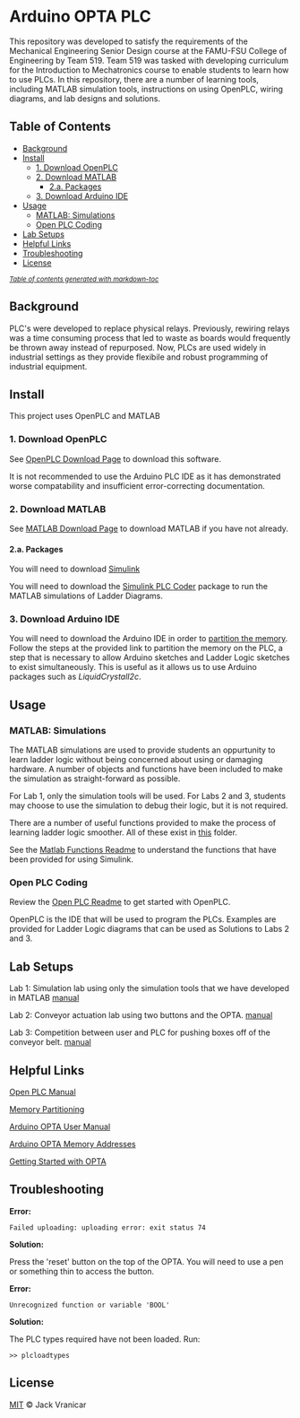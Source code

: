 # Arduino OPTA PLC

This repository was developed to satisfy the requirements of the Mechanical Engineering Senior Design course at the FAMU-FSU College of Engineering by Team 519. 
Team 519 was tasked with developing curriculum for the Introduction to Mechatronics course to enable students to learn how to use PLCs. In this repository, there 
are a number of learning tools, including MATLAB simulation tools, instructions on using OpenPLC, wiring diagrams, and lab designs and solutions.


## Table of Contents
- [Background](#background)
- [Install](#install)
  * [1. Download OpenPLC](#1-download-openplc)
  * [2. Download MATLAB](#2-download-matlab)
    + [2.a. Packages](#2a-packages)
  * [3. Download Arduino IDE](#3-download-arduino-ide)
- [Usage](#usage)
  * [MATLAB: Simulations](#matlab--simulations)
  * [Open PLC Coding](#open-plc-coding)
- [Lab Setups](#lab-setups)
- [Helpful Links](#helpful-links)
- [Troubleshooting](#troubleshooting)
- [License](#license)

<small><i><a href='http://ecotrust-canada.github.io/markdown-toc/'>Table of contents generated with markdown-toc</a></i></small>

## Background

PLC's were developed to replace physical relays. Previously, rewiring relays was a time consuming process that led to waste as boards would frequently be thrown 
away instead of repurposed. Now, PLCs are used widely in industrial settings as they provide flexibile and robust programming of industrial equipment.

## Install

This project uses OpenPLC and MATLAB

### 1. Download OpenPLC

See [OpenPLC Download Page](https://autonomylogic.com/download) to download this software.

It is not recommended to use the Arduino PLC IDE as it has demonstrated worse compatability and insufficient error-correcting documentation.
### 2. Download MATLAB

See [MATLAB Download Page](https://www.mathworks.com/help/install/ug/install-products-with-internet-connection.html) to download MATLAB if you have not already.

#### 2.a. Packages

You will need to download [Simulink](https://www.mathworks.com/products/simulink.html)

You will need to download the [Simulink PLC Coder](https://www.mathworks.com/help//releases/R2021a/plccoder/index.html?s_tid=CRUX_lftnav) package to run the MATLAB simulations of Ladder Diagrams.

### 3. Download Arduino IDE

You will need to download the Arduino IDE in order to [partition the memory](https://autonomylogic.com/docs/2-4-physical-addressing/). Follow the steps at the 
provided link to partition the memory on the PLC, a step that is necessary to allow Arduino sketches and Ladder Logic sketches to exist simultaneously. This is 
useful as it allows us to use Arduino packages such as _LiquidCrystalI2c_.

## Usage

### MATLAB: Simulations

The MATLAB simulations are used to provide students an oppurtunity to learn ladder logic without being concerned about using or damaging hardware. A number of 
objects and functions have been included to make the simulation as straight-forward as possible.

For Lab 1, only the simulation tools will be used. For Labs 2 and 3, students may choose to use the simulation to debug their logic, but it is not required.


There are a number of useful functions provided to make the process of 
learning ladder logic smoother. All of these exist in [this](MATLAB/MATLAB_Functions) folder.

See the [Matlab Functions Readme](MATLAB/README.md) to understand the functions that have been provided for using Simulink.


### Open PLC Coding

Review the [Open PLC Readme](OpenPLCFolders/README.md) to get started with OpenPLC.

OpenPLC is the IDE that will be used to program the PLCs. Examples are provided for Ladder Logic diagrams that can be used as Solutions to Labs 2 and 3.


## Lab Setups

Lab 1: Simulation lab using only the simulation tools that we have developed in MATLAB [manual](Resources/LabManuals/Lab1Manual.txt)

Lab 2: Conveyor actuation lab using two buttons and the OPTA. [manual](Resources/LabManuals/Lab2Manual.txt)


Lab 3: Competition between user and PLC for pushing boxes off of the conveyor belt. [manual](Resources/LabManuals/Lab3Manual.txt)

## Helpful Links

[Open PLC Manual](https://autonomylogic.com/docs/openplc-overview/)

[Memory Partitioning](https://docs.arduino.cc/tutorials/opta/memory-partitioning/)

[Arduino OPTA User Manual](https://docs.arduino.cc/tutorials/opta/user-manual/)

[Arduino OPTA Memory Addresses](https://autonomylogic.com/docs/2-4-physical-addressing/)

[Getting Started with OPTA](https://opta.findernet.com/en/tutorial/getting-started)

## Troubleshooting

__Error:__

```
Failed uploading: uploading error: exit status 74

```
__Solution:__

Press the 'reset' button on the top of the OPTA. You will need to use a pen or something thin to access the button.

__Error:__

```
Unrecognized function or variable 'BOOL'

```
__Solution:__

The PLC types required have not been loaded. Run: 
```
>> plcloadtypes
```

## License
[MIT](LICENSE) © Jack Vranicar

